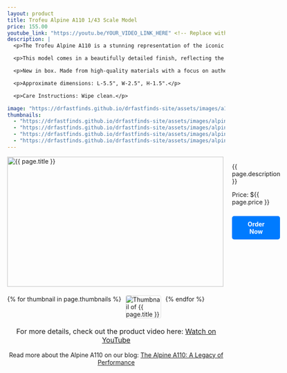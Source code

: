 ```yaml
---
layout: product
title: Trofeu Alpine A110 1/43 Scale Model
price: 155.00
youtube_link: "https://youtu.be/YOUR_VIDEO_LINK_HERE" <!-- Replace with actual video link -->
description: |
  <p>The Trofeu Alpine A110 is a stunning representation of the iconic sports car known for its lightweight design and remarkable agility. This 1/43 scale model captures the essence of the A110, showcasing its sleek lines and classic styling.</p>

  <p>This model comes in a beautifully detailed finish, reflecting the original car's spirit and character. Ideal for collectors and enthusiasts alike, it is a perfect addition to any model car collection.</p>

  <p>New in box. Made from high-quality materials with a focus on authenticity and detail.</p>

  <p>Approximate dimensions: L-5.5", W-2.5", H-1.5".</p>

  <p>Care Instructions: Wipe clean.</p>

image: "https://drfastfinds.github.io/drfastfinds-site/assets/images/a110.jpg" <!-- Replace with actual image link -->
thumbnails:
  - "https://drfastfinds.github.io/drfastfinds-site/assets/images/alpine-a110-1.jpg" <!-- Replace with actual thumbnail links -->
  - "https://drfastfinds.github.io/drfastfinds-site/assets/images/alpine-a110-2.jpg"
  - "https://drfastfinds.github.io/drfastfinds-site/assets/images/alpine-a110-3.jpg"
  - "https://drfastfinds.github.io/drfastfinds-site/assets/images/alpine-a110-4.jpg"
---
```


<div class="product-detail">
    <div class="product-image-box">
        <img class="main-image" src="{{ page.image }}" alt="{{ page.title }}">
    </div>
    <div class="product-text">
        <p>{{ page.description }}</p>
        <p>Price: ${{ page.price }}</p>
        <a href="{{ site.baseurl }}/order" class="buy-now">Order Now</a>
    </div>
</div>

<div class="thumbnail-carousel">
    {% for thumbnail in page.thumbnails %}
    <img class="thumbnail" src="{{ thumbnail }}" alt="Thumbnail of {{ page.title }}">
    {% endfor %}
</div>

<div style="text-align: center;">
    <p class="youtube-link">For more details, check out the product video here: 
        <a href="{{ page.youtube_link }}" target="_blank">Watch on YouTube</a>
    </p>
    <p>Read more about the Alpine A110 on our blog: 
        <a href="{{ site.baseurl }}/2024/09/06/my-first-post.html">The Alpine A110: A Legacy of Performance</a>
    </p>
</div>

<style>
.product-detail {
    display: flex;
    align-items: flex-start;
    gap: 20px;
    margin-bottom: 20px;
}

.product-image-box {
    flex-shrink: 0;
    width: 500px; 
    height: 300px; 
    overflow: hidden; 
}

.main-image {
    width: 100%; 
    height: 100%; 
    object-fit: contain; 
    display: block;
}

.product-text {
    max-width: 400px;
    flex-grow: 1;
}

.thumbnail-carousel {
    margin-top: 20px;
    display: flex;
    flex-wrap: wrap; 
    gap: 10px;
    justify-content: flex-start;
}

.thumbnail {
    max-width: 80px;
    cursor: pointer;
    border: 1px solid #ddd;
    border-radius: 4px;
}

.youtube-link {
    text-align: center;
    margin-top: 20px;
    font-size: 16px;
}

.buy-now {
    display: inline-block;
    padding: 10px 20px;
    margin-top: 10px;
    background-color: #007bff;
    color: #fff;
    text-decoration: none;
    border-radius: 5px;
    font-weight: bold;
    text-align: center;
}

.buy-now:hover {
    background-color: #0056b3;
}
</style>

<script>
document.addEventListener('DOMContentLoaded', function() {
    const mainImage = document.querySelector('.main-image');
    const thumbnails = document.querySelectorAll('.thumbnail');

    thumbnails.forEach(thumbnail => {
        thumbnail.addEventListener('click', function() {
            mainImage.src = this.src;
        });
    });
});
</script>
